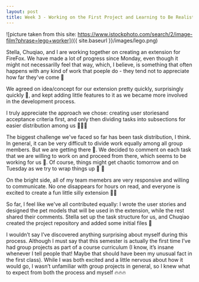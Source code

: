 ```yaml
---
layout: post
title: Week 3 - Working on the First Project and Learning to Be Realistic Yet Still Hopeful
---
```


![picture taken from this site: https://www.istockphoto.com/search/2/image-film?phrase=lego+worker]({{ site.baseurl }}/images/lego.png)

Stella, Chuqiao, and I are working together on creating an extension for FireFox. We have made a lot of progress since Monday, even though it might not necessarilly feel that way, which, I believe, is something that often happens with any kind of work that poeple do - they tend not to appreciate how far they've come 🪷

<!--more-->

We agreed on idea/concept for our extension pretty quickly, surprisingly quickly 🚀, and kept adding little features to it as we became more involved in the development process.

I truly appreciate the approach we chose: creating user storiesand acceptance criteria first, and only then dividing tasks into subsections for easier distribution among us 🤝🤝🤝

The biggest challenge we've faced so far has been task distribution, I think. In general, it can be very difficult to divide work equally among all group members. But we are getting there 🎯. We decided to comment on each task that we are willing to work on and proceed from there, which seems to be working for us 💪. Of course, things might get chaotic tomorrow and on Tuesday as we try to wrap things up 🤯 🚧

On the bright side, all of my team memebrs are very responsive and willing to communicate. No one disappears for hours on read, and everyone is excited to create a fun little silly extension 🤜🤛

So far, I feel like we've all contributed equally: I wrote the user stories and designed the pet models that will be used in the extension, while the rest shared their comments. Stella set up the task structure for us, and Chuqiao created the project repository and added some initial files 🧩

I wouldn’t say I’ve discovered anything surprising about myself during this process. Although I must say that this semester is actually the first time I’ve had group projects as part of a course curriculum (I know, it’s insane whenever I tell people that! Maybe that should have been my unusual fact in the first class). While I was both excited and a little nervous about how it would go, I wasn’t unfamiliar with group projects in general, so I knew what to expect from both the process and myself 🔥🔥🔥